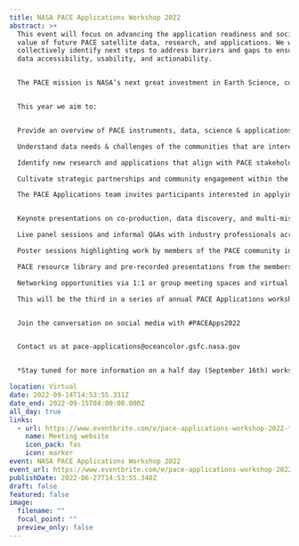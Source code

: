 ```yaml
---
title: NASA PACE Applications Workshop 2022
abstract: >+
  This event will focus on advancing the application readiness and societal
  value of future PACE satellite data, research, and applications. We will
  collectively identify next steps to address barriers and gaps to ensure PACE
  data accessibility, usability, and actionability.


  The PACE mission is NASA’s next great investment in Earth Science, continuing NASA’s legacy of over forty years of satellite ocean color measurements. PACE, expected to launch in January 2024, will advance our Earth-observing and monitoring capabilities through hyperspectral imaging and multi-angle polarimetric observations of ocean, atmosphere, and terrestrial ecosystems. PACE will give us an unprecedented view of our home planet and will support user-driven environmental applications through research and applied science to address societal challenges and inform decision-making!


  This year we aim to:


  Provide an overview of PACE instruments, data, science & applications.

  Understand data needs & challenges of the communities that are interested in working with PACE data, and co-develop action steps for addressing these challenges.

  Identify new research and applications that align with PACE stakeholders and decision-making communities.

  Cultivate strategic partnerships and community engagement within the PACE Community of Practice, other Earth missions, resource managers, and decision-makers.

  The PACE Applications team invites participants interested in applying PACE data for research, resource management, decision-making, public health, and others across water resources, air quality and health, climate, disasters, ecological forecasting and other NASA Applied Sciences thematic areas. The event will encourage collaboration from individuals and organizations from diverse backgrounds including US and international universities, research organizations, government agencies, as well as the commercial, non-profit, and private sectors.


  Keynote presentations on co-production, data discovery, and multi-mission synergies.

  Live panel sessions and informal Q&As with industry professionals across social sciences, Earth observation data management, and applied research and operations.

  Poster sessions highlighting work by members of the PACE community including PACE Early Adopters and PACE Science & Application Teams.

  PACE resource library and pre-recorded presentations from the members of PACE Project Science.

  Networking opportunities via 1:1 or group meeting spaces and virtual lounges.

  This will be the third in a series of annual PACE Applications workshops. The event is open to all participants. Registration is required, but free to attend.


  Join the conversation on social media with #PACEApps2022


  Contact us at pace-applications@oceancolor.gsfc.nasa.gov


  *Stay tuned for more information on a half day (September 16th) workshop on the Geostationary Littoral Imaging and Monitoring Radiometer (GLIMR) following the PACE Applications Workshop.

location: Virtual
date: 2022-09-14T14:53:55.331Z
date_end: 2022-09-15T04:00:00.000Z
all_day: true
links:
  - url: https://www.eventbrite.com/e/pace-applications-workshop-2022-tickets-321347487987
    name: Meeting website
    icon_pack: fas
    icon: marker
event: NASA PACE Applications Workshop 2022
event_url: https://www.eventbrite.com/e/pace-applications-workshop-2022-tickets-321347487987
publishDate: 2022-06-27T14:53:55.340Z
draft: false
featured: false
image:
  filename: ""
  focal_point: ""
  preview_only: false
---
```

